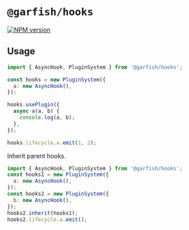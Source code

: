 # `@garfish/hooks`

[![NPM version](https://img.shields.io/npm/v/@garfish/hooks.svg?style=flat-square)](https://www.npmjs.com/package/@garfish/hooks)

## Usage

```js
import { AsyncHook, PluginSystem } from '@garfish/hooks';

const hooks = new PluginSystem({
  a: new AsyncHook(),
});

hooks.usePlugin({
  async a(a, b) {
    console.log(a, b);
  },
});

hooks.lifecycle.a.emit(1, 2);
```

Inherit parent hooks.

```js
import { AsyncHook, PluginSystem } from '@garfish/hooks';
const hooks1 = new PluginSystem({
  a: new AsyncHook(),
});
const hooks2 = new PluginSystem({
  b: new AsyncHook(),
});
hooks2.inherit(hooks1);
hooks2.lifecycle.a.emit();
```
